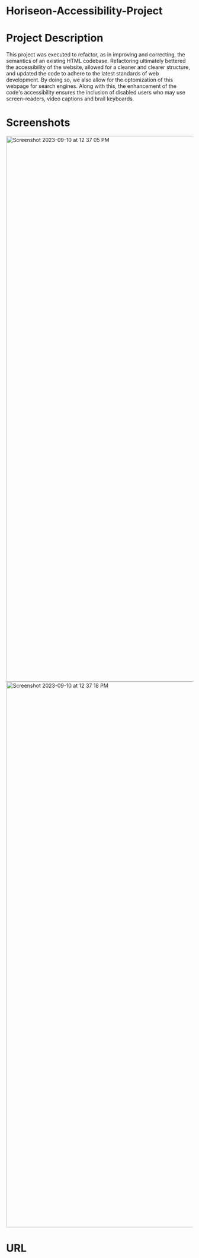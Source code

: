 # Horiseon-Accessibility-Project

# Project Description
This project was executed to refactor, as in improving and correcting, the semantics of an existing HTML codebase. Refactoring ultimately bettered the accessibility of the website, allowed for a cleaner and clearer structure, and updated the code to adhere to the latest standards of web development. By doing so, we also allow for the optomization of this webpage for search engines. Along with this, the enhancement of the code's accessibility ensures the inclusion of disabled users who may use screen-readers, video captions and brail keyboards.

# Screenshots
<img width="1470" alt="Screenshot 2023-09-10 at 12 37 05 PM" src="https://github.com/zamatheson/Horiseon-Accessibility-Project/assets/140024933/40fea61f-2228-460e-ac07-f45f218126a4">

<img width="1470" alt="Screenshot 2023-09-10 at 12 37 18 PM" src="https://github.com/zamatheson/Horiseon-Accessibility-Project/assets/140024933/3be4a7a4-a530-427e-832a-996cf5f43e0e">


# URL
